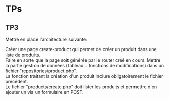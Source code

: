 # TPs

## TP3
Mettre en place l'architecture suivante:

Créer une page create-product qui permet de créer un produit dans une liste de produits.   
Faire en sorte que la page soit générée par le router créé en cours.
Mettre la partie gestion de données (tableau + fonctions de modifications) dans un fichier "repositories/product.php".   
La fonction traitant la création d'un produit inclure obligatoirement le fichier précédent.   
Le fichier "products/create.php" doit lister les produits et permettre d'en ajouter un via un formulaire en POST.